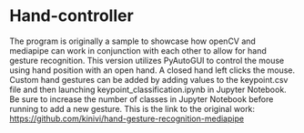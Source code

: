 # Hand-controller
The program is originally a sample to showcase how openCV and mediapipe can work in conjunction with each other to allow for hand gesture recognition. This version utilizes PyAutoGUI to control the mouse using hand position with an open hand. A closed hand left clicks the mouse. Custom hand gestures can be added by adding values to the keypoint.csv file and then launching keypoint_classification.ipynb in Jupyter Notebook. Be sure to increase the number of classes in Jupyter Notebook before running to add a new gesture. This is the link to the original work: https://github.com/kinivi/hand-gesture-recognition-mediapipe
